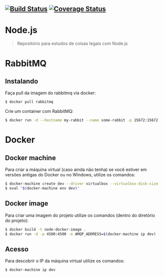 ## [![Build Status](https://travis-ci.org/helderdiin/nodejs.svg?branch=master)](https://travis-ci.org/helderdiin/nodejs) [![Coverage Status](https://coveralls.io/repos/github/helderdiin/nodejs/badge.svg)](https://coveralls.io/github/helderdiin/nodejs)

# Node.js

> Repositório para estudos de coisas legais com Node.js

# RabbitMQ

## Instalando

Faça pull da imagem do rabbitmq via docker:

``` bash
$ docker pull rabbitmq
```

Crie um container com RabbitMQ:

``` bash
$ docker run -d --hostname my-rabbit --name some-rabbit -p 15672:15672 -p 5672:5672 rabbitmq:3-management
```

# Docker

## Docker machine

Para criar a máquina virtual (caso ainda não tenha) se você estiver em versões antigas do Docker ou no Windows, utilize os comandos:

``` bash
$ docker-machine create dev --driver virtualbox --virtualbox-disk-size "5000" --virtualbox-cpu-count 2 --virtualbox-memory "2048"
$ eval "$(docker-machine env dev)"
```

## Docker image

Para criar uma imagem do projeto utilize os comandos (dentro do diretório do projeto):

``` bash
$ docker build -t node-docker-image .
$ docker run -d -p 4500:4500 -e AMQP_ADDRESS=$(docker-machine ip dev) --name node-docker node-docker-image
```

## Acesso

Para descobrir o IP da máquina virtual utilize os comandos:

``` bash
$ docker-machine ip dev
```